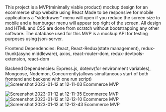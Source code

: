 This project is a MVP(minimally viable product) mockup design for an ecommerce shop website using React
Made to be responsive for mobile applications a "sidedrawer" menu will open if you reduce the screen size to mobile and a hamburger menu will appear top right of the screen.
All design and HTML and CSS are done from scratch without bootstrapping any other software. 
The database used for this MVP is a mockup API for testing purposes using json-server. 

Frontend Dependencies:  React, React-Redux(state management), redux-thunk(async middleware), axios, react-router-dom, redux-devtools-extension, react-dom

Backend Dependencies: Express.js, dotenv(for environment variables), Mongoose, Nodemon, Concurrently(allows simultaneous start of both frontend and backend with one run script)
![Screenshot 2023-01-12 at 12-11-03 Ecommerce MVP](https://user-images.githubusercontent.com/72115377/212159880-c1a70160-d8fc-4761-acbc-95224330a135.png)

![Screenshot 2023-01-12 at 12-11-35 Ecommerce MVP](https://user-images.githubusercontent.com/72115377/212159832-15934189-c042-4fc0-820c-a5bf5ad0ec20.png)
![Screenshot 2023-01-12 at 12-12-10 Ecommerce MVP](https://user-images.githubusercontent.com/72115377/212159910-0ed19f84-8a30-4fa0-adfb-61918da81d2e.png)
![Screenshot 2023-01-12 at 12-12-43 Ecommerce MVP](https://user-images.githubusercontent.com/72115377/212159922-9c02a9a2-17da-4989-9ba9-82b868c5987f.png)
